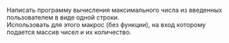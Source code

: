 Написать программу вычисления максимального числа из введенных пользователем в виде одной строки.  
Использовать для этого макрос (без функции), на вход которому подается массив чисел и их количество.